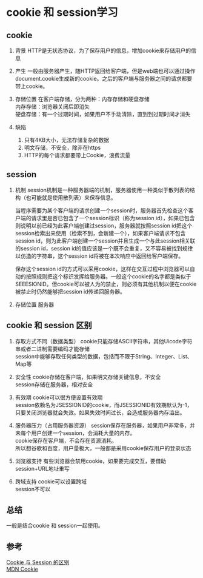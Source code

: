 # cookie 和 session学习

## cookie

1. 背景
HTTP是无状态协议，为了保存用户的信息，增加cookie来存储用户的信息

2. 产生
一般由服务器产生，随HTTP返回给客户端，但是web端也可以通过操作document.cookie生成新的cookie。之后的客户端与服务器之间的请求都要带上cookie。

3. 存储位置
在客户端存储，分为两种：内存存储和硬盘存储  
内存存储：浏览器关闭后即消失  
硬盘存储：有一个过期时间，如果用户不手动清除，直到到过期时间才消失  

4. 缺陷
    1. 只有4KB大小，无法存储复杂的数据
    2. 明文存储，不安全，除非在https
    3. HTTP的每个请求都要带上Cookie，浪费流量

## session

1. 机制
session机制是一种服务器端的机制，服务器使用一种类似于散列表的结构（也可能就是使用散列表）来保存信息。

    当程序需要为某个客户端的请求创建一个session时，服务器首先检查这个客户端的请求里是否已包含了一个session标识（称为session id），如果已包含则说明以前已经为此客户端创建过session，服务器就按照session id把这个session检索出来使用（检索不到，会新建一个），如果客户端请求不包含session id，则为此客户端创建一个session并且生成一个与此session相关联的session id，session id的值应该是一个既不会重复，又不容易被找到规律以仿造的字符串，这个session id将被在本次响应中返回给客户端保存。

    保存这个session id的方式可以采用cookie，这样在交互过程中浏览器可以自动的按照规则把这个标识发挥给服务器。一般这个cookie的名字都是类似于SEEESIONID。但cookie可以被人为的禁止，则必须有其他机制以便在cookie被禁止时仍然能够把session id传递回服务器。

2. 存储位置
服务器

## cookie 和 session 区别

1. 存取方式不同（数据类型）
cookie只能存储ASCII字符串，其他Uicode字符串或者二进制需要编码才能存储  
session中能够存取任何类型的数据，包括而不限于String、Integer、List、Map等  

2. 安全性
cookie存储在客户端，如果明文存储关键信息，不安全  
session存储在服务器，相对安全

3. 有效期
cookie可以很方便设置有效期   
session依赖名为JSESSIONID的cookie，而JSESSIONID有效期默认为-1，只要关闭浏览器就会失效。如果失效时间过长，会造成服务器内存溢出。  

4. 服务器压力（占用服务器资源）
session保存在服务器，如果用户非常多，并未每个用户创建一个session，会消耗大量的内存。  
cookie保存在客户端，不会存在资源消耗。  
所以想谷歌和百度，用户量极大，一般都是采用cookie保存用户的登录状态

5. 浏览器支持
有些浏览器会禁用cookie，如果要完成交互，要借助session+URL地址重写

6. 跨域支持
cookie可以设置跨域  
session不可以

## 总结
一般是结合cookie 和 session一起使用。

## 参考
[Cookie 与 Session 的区别](https://juejin.im/entry/5766c29d6be3ff006a31b84e)  
[MDN Cookie](https://developer.mozilla.org/zh-CN/docs/Web/API/Document/cookie#Syntax)
